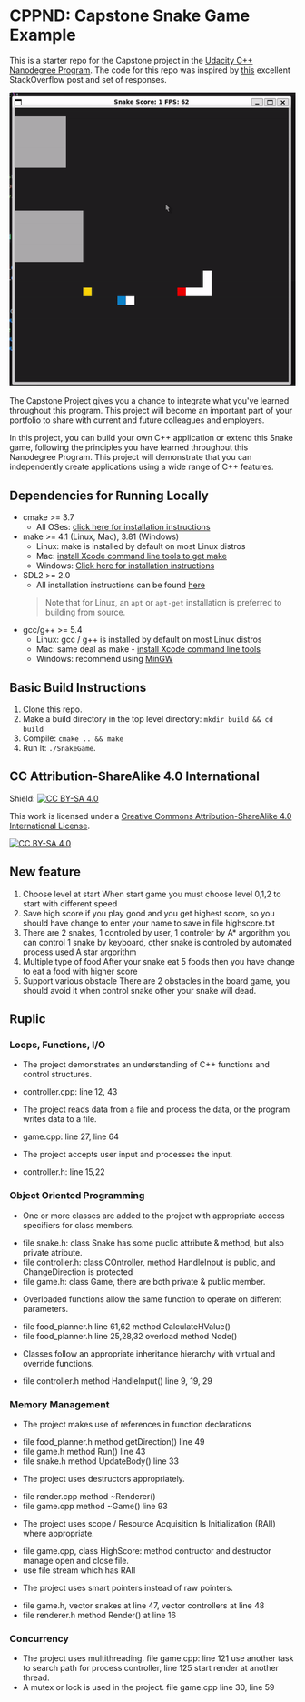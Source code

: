 # CPPND: Capstone Snake Game Example

This is a starter repo for the Capstone project in the [Udacity C++ Nanodegree Program](https://www.udacity.com/course/c-plus-plus-nanodegree--nd213). The code for this repo was inspired by [this](https://codereview.stackexchange.com/questions/212296/snake-game-in-c-with-sdl) excellent StackOverflow post and set of responses.

<img src="snake_game.gif"/>

The Capstone Project gives you a chance to integrate what you've learned throughout this program. This project will become an important part of your portfolio to share with current and future colleagues and employers.

In this project, you can build your own C++ application or extend this Snake game, following the principles you have learned throughout this Nanodegree Program. This project will demonstrate that you can independently create applications using a wide range of C++ features.

## Dependencies for Running Locally
* cmake >= 3.7
  * All OSes: [click here for installation instructions](https://cmake.org/install/)
* make >= 4.1 (Linux, Mac), 3.81 (Windows)
  * Linux: make is installed by default on most Linux distros
  * Mac: [install Xcode command line tools to get make](https://developer.apple.com/xcode/features/)
  * Windows: [Click here for installation instructions](http://gnuwin32.sourceforge.net/packages/make.htm)
* SDL2 >= 2.0
  * All installation instructions can be found [here](https://wiki.libsdl.org/Installation)
  >Note that for Linux, an `apt` or `apt-get` installation is preferred to building from source. 
* gcc/g++ >= 5.4
  * Linux: gcc / g++ is installed by default on most Linux distros
  * Mac: same deal as make - [install Xcode command line tools](https://developer.apple.com/xcode/features/)
  * Windows: recommend using [MinGW](http://www.mingw.org/)

## Basic Build Instructions

1. Clone this repo.
2. Make a build directory in the top level directory: `mkdir build && cd build`
3. Compile: `cmake .. && make`
4. Run it: `./SnakeGame`.


## CC Attribution-ShareAlike 4.0 International


Shield: [![CC BY-SA 4.0][cc-by-sa-shield]][cc-by-sa]

This work is licensed under a
[Creative Commons Attribution-ShareAlike 4.0 International License][cc-by-sa].

[![CC BY-SA 4.0][cc-by-sa-image]][cc-by-sa]

[cc-by-sa]: http://creativecommons.org/licenses/by-sa/4.0/
[cc-by-sa-image]: https://licensebuttons.net/l/by-sa/4.0/88x31.png
[cc-by-sa-shield]: https://img.shields.io/badge/License-CC%20BY--SA%204.0-lightgrey.svg

## New feature
1. Choose level at start
When start game you must choose level 0,1,2 to start with different speed
2. Save high score
if you play good and you get highest score, so you should have change to enter your name to save in file highscore.txt
3. There are 2 snakes, 1 controled by user, 1 controler by A* argorithm
you can control 1 snake by keyboard, other snake is controled by automated process used A star argorithm
4. Multiple type of food
After your snake eat 5 foods then you have change to eat a food with higher score
5. Support various obstacle
There are 2 obstacles in the board game, you should avoid it when control snake other your snake will dead.

## Ruplic
### Loops, Functions, I/O
* The project demonstrates an understanding of C++ functions and control structures.
- controller.cpp: line 12, 43

* The project reads data from a file and process the data, or the program writes data to a file.
- game.cpp: line 27, line 64

* The project accepts user input and processes the input.
- controller.h: line 15,22

### Object Oriented Programming
* One or more classes are added to the project with appropriate access specifiers for class members.
- file snake.h: class Snake has some puclic attribute & method, but also private atribute.
- file controller.h: class COntroller, method HandleInput is public, and ChangeDirection is protected
- file game.h: class Game, there are both private & public member.

* Overloaded functions allow the same function to operate on different parameters.
- file food_planner.h line 61,62 method CalculateHValue() 
- file food_planner.h line 25,28,32 overload method Node()

* Classes follow an appropriate inheritance hierarchy with virtual and override functions.
- file controller.h method HandleInput() line 9, 19, 29 

### Memory Management
* The project makes use of references in function declarations
- file food_planner.h method getDirection() line 49
- file game.h method Run() line 43
- file snake.h method UpdateBody() line 33

* The project uses destructors appropriately.
- file render.cpp method ~Renderer() 
- file game.cpp method ~Game() line 93

* The project uses scope / Resource Acquisition Is Initialization (RAII) where appropriate.
- file game.cpp, class HighScore: method contructor and destructor manage open and close file. 
- use file stream which has RAII

* The project uses smart pointers instead of raw pointers.
- file game.h, vector snakes at line 47, vector controllers at line 48
- file renderer.h method Render() at line 16

### Concurrency
- The project uses multithreading.
file game.cpp: line 121 use another task to search path for process controller, line 125 start render at another thread.
- A mutex or lock is used in the project.
file game.cpp line 30, line 59

 
